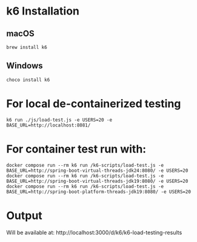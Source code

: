 # k6 Installation

## macOS
```shell
brew install k6
```

## Windows
```shell
choco install k6
```

# For local de-containerized testing

```shell
k6 run ./js/load-test.js -e USERS=20 -e BASE_URL=http://localhost:8081/
```

# For container test run with:

```shell
docker compose run --rm k6 run /k6-scripts/load-test.js -e BASE_URL=http://spring-boot-virtual-threads-jdk24:8080/ -e USERS=20
docker compose run --rm k6 run /k6-scripts/load-test.js -e BASE_URL=http://spring-boot-virtual-threads-jdk19:8080/ -e USERS=20
docker compose run --rm k6 run /k6-scripts/load-test.js -e BASE_URL=http://spring-boot-platform-threads-jdk19:8080/ -e USERS=20
```

# Output
Will be available at: http://localhost:3000/d/k6/k6-load-testing-results

